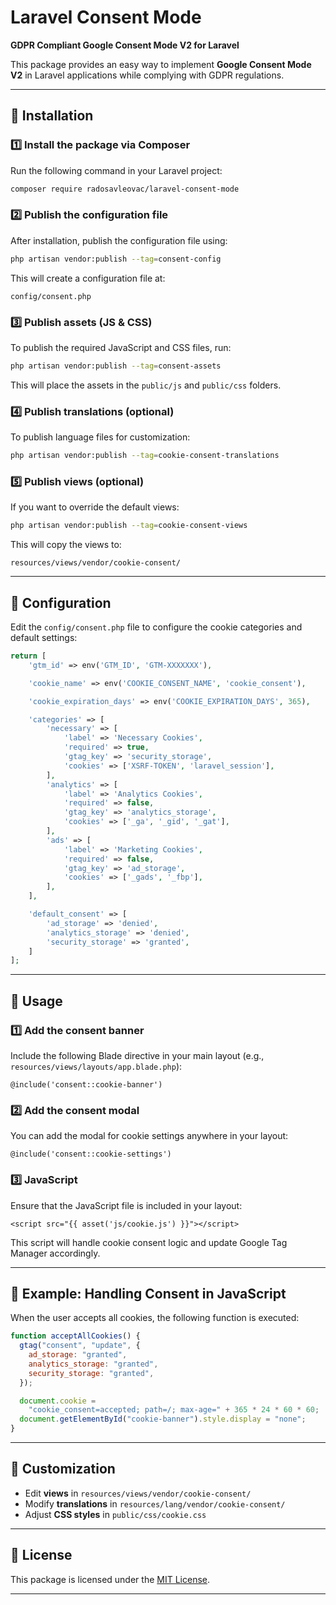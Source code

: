 # Laravel Consent Mode

**GDPR Compliant Google Consent Mode V2 for Laravel**

This package provides an easy way to implement **Google Consent Mode V2** in Laravel applications while complying with GDPR regulations.

---

## 📌 Installation

### 1️⃣ Install the package via Composer

Run the following command in your Laravel project:

```sh
composer require radosavleovac/laravel-consent-mode
```

### 2️⃣ Publish the configuration file

After installation, publish the configuration file using:

```sh
php artisan vendor:publish --tag=consent-config
```

This will create a configuration file at:

```
config/consent.php
```

### 3️⃣ Publish assets (JS & CSS)

To publish the required JavaScript and CSS files, run:

```sh
php artisan vendor:publish --tag=consent-assets
```

This will place the assets in the `public/js` and `public/css` folders.

### 4️⃣ Publish translations (optional)

To publish language files for customization:

```sh
php artisan vendor:publish --tag=cookie-consent-translations
```

### 5️⃣ Publish views (optional)

If you want to override the default views:

```sh
php artisan vendor:publish --tag=cookie-consent-views
```

This will copy the views to:

```
resources/views/vendor/cookie-consent/
```

---

## 📖 Configuration

Edit the `config/consent.php` file to configure the cookie categories and default settings:

```php
return [
    'gtm_id' => env('GTM_ID', 'GTM-XXXXXXX'),

    'cookie_name' => env('COOKIE_CONSENT_NAME', 'cookie_consent'),

    'cookie_expiration_days' => env('COOKIE_EXPIRATION_DAYS', 365),

    'categories' => [
        'necessary' => [
            'label' => 'Necessary Cookies',
            'required' => true,
            'gtag_key' => 'security_storage',
            'cookies' => ['XSRF-TOKEN', 'laravel_session'],
        ],
        'analytics' => [
            'label' => 'Analytics Cookies',
            'required' => false,
            'gtag_key' => 'analytics_storage',
            'cookies' => ['_ga', '_gid', '_gat'],
        ],
        'ads' => [
            'label' => 'Marketing Cookies',
            'required' => false,
            'gtag_key' => 'ad_storage',
            'cookies' => ['_gads', '_fbp'],
        ],
    ],

    'default_consent' => [
        'ad_storage' => 'denied',
        'analytics_storage' => 'denied',
        'security_storage' => 'granted',
    ]
];
```

---

## 🚀 Usage

### 1️⃣ Add the consent banner

Include the following Blade directive in your main layout (e.g., `resources/views/layouts/app.blade.php`):

```blade
@include('consent::cookie-banner')
```

### 2️⃣ Add the consent modal

You can add the modal for cookie settings anywhere in your layout:

```blade
@include('consent::cookie-settings')
```

### 3️⃣ JavaScript

Ensure that the JavaScript file is included in your layout:

```blade
<script src="{{ asset('js/cookie.js') }}"></script>
```

This script will handle cookie consent logic and update Google Tag Manager accordingly.

---

## 🎯 Example: Handling Consent in JavaScript

When the user accepts all cookies, the following function is executed:

```js
function acceptAllCookies() {
  gtag("consent", "update", {
    ad_storage: "granted",
    analytics_storage: "granted",
    security_storage: "granted",
  });

  document.cookie =
    "cookie_consent=accepted; path=/; max-age=" + 365 * 24 * 60 * 60;
  document.getElementById("cookie-banner").style.display = "none";
}
```

---

## 🔧 Customization

- Edit **views** in `resources/views/vendor/cookie-consent/`
- Modify **translations** in `resources/lang/vendor/cookie-consent/`
- Adjust **CSS styles** in `public/css/cookie.css`

---

## 📄 License

This package is licensed under the [MIT License](LICENSE).

---
